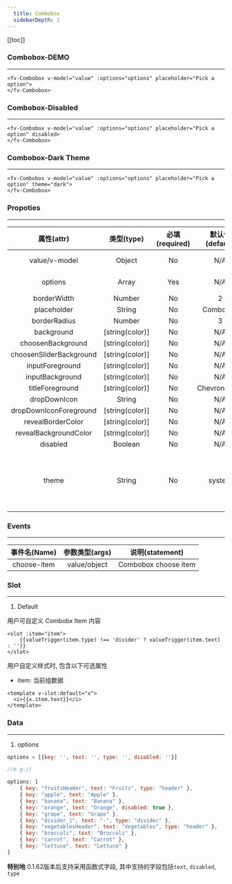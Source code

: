 ```yaml
---
  title: Combobox
  sidebarDepth: 2
---
```

  
[[toc]]

### Combobox-DEMO
---

<script>
export default {
    data () {
        return {
            value: {},
            options: [
                { key: "fruitsHeader", text: "Fruits", type: "header" },
                { key: "apple", text: "Apple" },
                { key: "banana", text: "Banana" },
                { key: "orange", text: "Orange", disabled: true },
                { key: "grape", text: "Grape" },
                { key: "divider_1", text: "-", type: "divider" },
                { key: "vegetablesHeader", text: "Vegetables", type: "header" },
                { key: "broccoli", text: "Broccoli" },
                { key: "carrot", text: "Carrot" },
                { key: "lettuce", text: "Lettuce" }
            ]
        }
    }
}
</script>


<ClientOnly>
<fv-Combobox v-model="value" :options="options" placeholder="Pick a option">
</fv-Combobox>
</ClientOnly>

```vue
<fv-Combobox v-model="value" :options="options" placeholder="Pick a option">
</fv-Combobox>
```

### Combobox-Disabled
---

<ClientOnly>
<fv-Combobox v-model="value" :options="options" placeholder="Pick a option" disabled>
</fv-Combobox>
</ClientOnly>

```vue
<fv-Combobox v-model="value" :options="options" placeholder="Pick a option" disabled>
</fv-Combobox>
```

### Combobox-Dark Theme
---
<div style="width: 100%; background: black;">
    
<ClientOnly>
<fv-Combobox v-model="value" :options="options" placeholder="Pick a option" theme="dark">
</fv-Combobox>
</ClientOnly>
</div>

```vue
<fv-Combobox v-model="value" :options="options" placeholder="Pick a option" theme="dark">
</fv-Combobox>
```

### Propoties
---
|       属性(attr)        |   类型(type)    | 必填(required) | 默认值(default) |                      说明(statement)                      |
|:-----------------------:|:---------------:|:--------------:|:---------------:|:---------------------------------------------------------:|
|      value/v-model      |     Object      |       No       |       N/A       |                    Combobox当前项绑定                     |
|         options         |      Array      |      Yes       |       N/A       |                       Combobox数据                        |
|       borderWidth       |     Number      |       No       |        2        |                                                           |
|       placeholder       |     String      |       No       |    Combobox     |                                                           |
|      borderRadius       |     Number      |       No       |        3        |                                                           |
|       background        | [string(color)] |       No       |       N/A       |                                                           |
|    choosenBackground    | [string(color)] |       No       |       N/A       |                                                           |
| choosenSliderBackground | [string(color)] |       No       |       N/A       |                                                           |
|     inputForeground     | [string(color)] |       No       |       N/A       |                                                           |
|     inputBackground     | [string(color)] |       No       |       N/A       |                                                           |
|     titleForeground     | [string(color)] |       No       |   ChevronDown   |                                                           |
|      dropDownIcon       |     String      |       No       |       N/A       |                                                           |
| dropDownIconForeground  | [string(color)] |       No       |       N/A       |                                                           |
|    revealBorderColor    | [string(color)] |       No       |       N/A       |                                                           |
|  revealBackgroundColor  | [string(color)] |       No       |       N/A       |                                                           |
|        disabled         |     Boolean     |       No       |       N/A       |                                                           |
|          theme          |     String      |       No       |     system      | 主题样式, 包含`light`, `dark`, `system`, `custom`几种样式 |

### Events
---
| 事件名(Name) | 参数类型(args) |   说明(statement)    |
|:------------:|:--------------:|:--------------------:|
| choose-item  |  value/object  | Combobox choose item |

### Slot

---

1. Default

用户可自定义 Combobx Item 内容

```vue
<slot :item="item">
    {{valueTrigger(item.type) !== 'divider' ? valueTrigger(item.text) : ''}}
</slot>
```

用户自定义样式时, 包含以下可选属性

- item: 当前组数据

```vue
<template v-slot:default="x">
  <i>{{x.item.text}}</i>
</template>
```

### Data
---
1. options

```javascript
options = [{key: '', text: '', type: '', disabled: ''}]

//e.g.//

options: [
    { key: "fruitsHeader", text: "Fruits", type: "header" },
    { key: "apple", text: "Apple" },
    { key: "banana", text: "Banana" },
    { key: "orange", text: "Orange", disabled: true },
    { key: "grape", text: "Grape" },
    { key: "divider_1", text: "-", type: "divider" },
    { key: "vegetablesHeader", text: "Vegetables", type: "header" },
    { key: "broccoli", text: "Broccoli" },
    { key: "carrot", text: "Carrot" },
    { key: "lettuce", text: "Lettuce" }
]
```
  
**特别地** 0.1.62版本后支持采用函数式字段, 其中支持的字段包括`text`, `disabled`, `type`